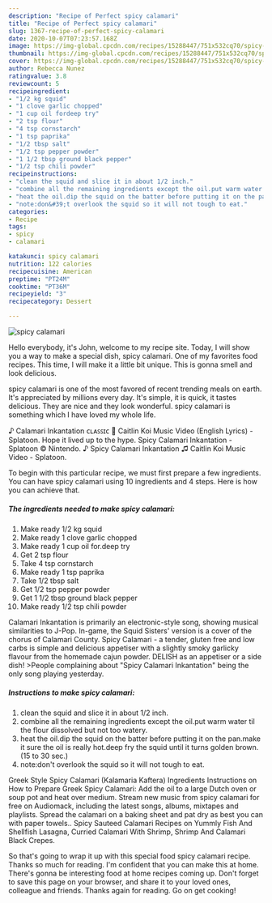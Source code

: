 ```yaml
---
description: "Recipe of Perfect spicy calamari"
title: "Recipe of Perfect spicy calamari"
slug: 1367-recipe-of-perfect-spicy-calamari
date: 2020-10-07T07:23:57.168Z
image: https://img-global.cpcdn.com/recipes/15288447/751x532cq70/spicy-calamari-recipe-main-photo.jpg
thumbnail: https://img-global.cpcdn.com/recipes/15288447/751x532cq70/spicy-calamari-recipe-main-photo.jpg
cover: https://img-global.cpcdn.com/recipes/15288447/751x532cq70/spicy-calamari-recipe-main-photo.jpg
author: Rebecca Nunez
ratingvalue: 3.8
reviewcount: 5
recipeingredient:
- "1/2 kg squid"
- "1 clove garlic chopped"
- "1 cup oil fordeep try"
- "2 tsp flour"
- "4 tsp cornstarch"
- "1 tsp paprika"
- "1/2 tbsp salt"
- "1/2 tsp pepper powder"
- "1 1/2 tbsp ground black pepper"
- "1/2 tsp chili powder"
recipeinstructions:
- "clean the squid and slice it in about 1/2 inch."
- "combine all the remaining ingredients except the oil.put warm water til the flour dissolved but not too watery."
- "heat the oil.dip the squid on the batter before putting it on the pan.make it sure the oil is really hot.deep fry the squid until it turns golden brown.(15 to 30 sec.)"
- "note:don&#39;t overlook the squid so it will not tough to eat."
categories:
- Recipe
tags:
- spicy
- calamari

katakunci: spicy calamari 
nutrition: 122 calories
recipecuisine: American
preptime: "PT24M"
cooktime: "PT36M"
recipeyield: "3"
recipecategory: Dessert

---
```



![spicy calamari](https://img-global.cpcdn.com/recipes/15288447/751x532cq70/spicy-calamari-recipe-main-photo.jpg)

Hello everybody, it's John, welcome to my recipe site. Today, I will show you a way to make a special dish, spicy calamari. One of my favorites food recipes. This time, I will make it a little bit unique. This is gonna smell and look delicious.

spicy calamari is one of the most favored of recent trending meals on earth. It's appreciated by millions every day. It's simple, it is quick, it tastes delicious. They are nice and they look wonderful. spicy calamari is something which I have loved my whole life.

♪ Calamari Inkantation ᴄʟᴀꜱꜱɪᴄ 🎵 Caitlin Koi Music Video (English Lyrics) - Splatoon. Hope it lived up to the hype. Spicy Calamari Inkantation - Splatoon © Nintendo. ♪ Spicy Calamari Inkantation ♫ Caitlin Koi Music Video - Splatoon.


To begin with this particular recipe, we must first prepare a few ingredients. You can have spicy calamari using 10 ingredients and 4 steps. Here is how you can achieve that.

<!--inarticleads1-->

##### The ingredients needed to make spicy calamari:

1. Make ready 1/2 kg squid
1. Make ready 1 clove garlic chopped
1. Make ready 1 cup oil for.deep try
1. Get 2 tsp flour
1. Take 4 tsp cornstarch
1. Make ready 1 tsp paprika
1. Take 1/2 tbsp salt
1. Get 1/2 tsp pepper powder
1. Get 1 1/2 tbsp ground black pepper
1. Make ready 1/2 tsp chili powder


Calamari Inkantation is primarily an electronic-style song, showing musical similarities to J-Pop. In-game, the Squid Sisters&#39; version is a cover of the chorus of Calamari County. Spicy Calamari - a tender, gluten free and low carbs is simple and delicious appetiser with a slightly smoky garlicky flavour from the homemade cajun powder. DELISH as an appetiser or a side dish! &gt;People complaining about &#34;Spicy Calamari Inkantation&#34; being the only song playing yesterday. 

<!--inarticleads2-->

##### Instructions to make spicy calamari:

1. clean the squid and slice it in about 1/2 inch.
1. combine all the remaining ingredients except the oil.put warm water til the flour dissolved but not too watery.
1. heat the oil.dip the squid on the batter before putting it on the pan.make it sure the oil is really hot.deep fry the squid until it turns golden brown.(15 to 30 sec.)
1. note:don&#39;t overlook the squid so it will not tough to eat.


Greek Style Spicy Calamari (Kalamaria Kaftera) Ingredients Instructions on How to Prepare Greek Spicy Calamari: Add the oil to a large Dutch oven or soup pot and heat over medium. Stream new music from spicy calamari for free on Audiomack, including the latest songs, albums, mixtapes and playlists. Spread the calamari on a baking sheet and pat dry as best you can with paper towels.. Spicy Sauteed Calamari Recipes on Yummly Fish And Shellfish Lasagna, Curried Calamari With Shrimp, Shrimp And Calamari Black Crepes. 

So that's going to wrap it up with this special food spicy calamari recipe. Thanks so much for reading. I'm confident that you can make this at home. There's gonna be interesting food at home recipes coming up. Don't forget to save this page on your browser, and share it to your loved ones, colleague and friends. Thanks again for reading. Go on get cooking!
